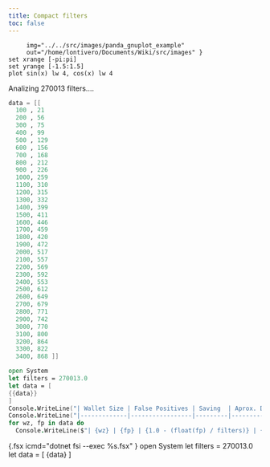 ```yaml
---
title: Compact filters
toc: false
---
```


```{render="{{gnuplot}}"
     img="../../src/images/panda_gnuplot_example"
     out="/home/lontivero/Documents/Wiki/src/images" }
set xrange [-pi:pi]
set yrange [-1.5:1.5]
plot sin(x) lw 4, cos(x) lw 4
```


Analizing 270013 filters....

```meta
data = [[
  100 , 21  
  200 , 56 
  300 , 75 
  400 , 99 
  500 , 129 
  600 , 156 
  700 , 168 
  800 , 212 
  900 , 226 
  1000, 259 
  1100, 310 
  1200, 315 
  1300, 332 
  1400, 399 
  1500, 411 
  1600, 446 
  1700, 459 
  1800, 420 
  1900, 472 
  2000, 517 
  2100, 557 
  2200, 569 
  2300, 592 
  2400, 553 
  2500, 612 
  2600, 649 
  2700, 679 
  2800, 771 
  2900, 742 
  3000, 770 
  3100, 800 
  3200, 864 
  3300, 822 
  3400, 868 ]]
```

```{.fsx icmd="dotnet fsi --exec %s.fsx" }
open System
let filters = 270013.0
let data = [
{{data}}
]
Console.WriteLine("| Wallet Size | False Positives | Saving  | Aprox. Download |")
Console.WriteLine("|-------------|-----------------|---------|-----------------|")
for wz, fp in data do
  Console.WriteLine($"| {wz} | {fp} | {1.0 - (float(fp) / filters)} | {float(fp) * 1.7 / 1000.0} GB |")
```


{.fsx icmd="dotnet fsi --exec %s.fsx" }
open System
let filters = 270013.0
let data = [
{data}
]

